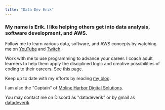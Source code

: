 ```yaml
---
title: "Data Dev Erik"
---
```


### My name is Erik. I like helping others get into data analysis, software development, and AWS.

Follow me to learn various data, software, and AWS concepts by watching me on [YouTube](https://www.youtube.com/channel/UCkWlNrTU1a8t7lKCkqesn9A) and [Twitch](https://www.twitch.tv/datadeverik).

Work with me to use programming to advance your career. I coach adult learners to help them apply the disciplined logic and creative possibilities of coding to their careers. See [this page](https://www.datadeverik.com/coaching).

Keep up to date with my efforts by reading [my blog](https://blog.datadeverik.com/newsletter).

I am also the "Captain" of [Moline Harbor Digital Solutions](https://www.molineharbor.com).

You may contact me on Discord as "datadeverik" or by gmail as [datadeverik](mailto:datadeverik@gmail.com).
